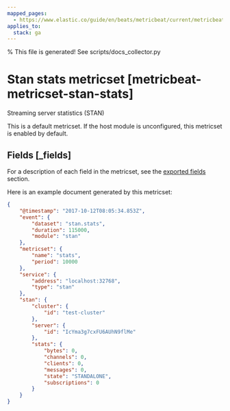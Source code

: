 ```yaml
---
mapped_pages:
  - https://www.elastic.co/guide/en/beats/metricbeat/current/metricbeat-metricset-stan-stats.html
applies_to:
  stack: ga
---
```


% This file is generated! See scripts/docs_collector.py

# Stan stats metricset [metricbeat-metricset-stan-stats]

Streaming server statistics (STAN)

This is a default metricset. If the host module is unconfigured, this metricset is enabled by default.

## Fields [_fields]

For a description of each field in the metricset, see the [exported fields](/reference/metricbeat/exported-fields-stan.md) section.

Here is an example document generated by this metricset:

```json
{
    "@timestamp": "2017-10-12T08:05:34.853Z",
    "event": {
        "dataset": "stan.stats",
        "duration": 115000,
        "module": "stan"
    },
    "metricset": {
        "name": "stats",
        "period": 10000
    },
    "service": {
        "address": "localhost:32768",
        "type": "stan"
    },
    "stan": {
        "cluster": {
            "id": "test-cluster"
        },
        "server": {
            "id": "IcYma3g7cxFU6AUhN9flMe"
        },
        "stats": {
            "bytes": 0,
            "channels": 0,
            "clients": 0,
            "messages": 0,
            "state": "STANDALONE",
            "subscriptions": 0
        }
    }
}
```
